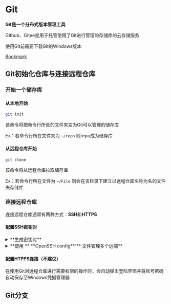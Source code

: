 # Git

**Git是一个分布式版本管理工具**

Github、Gitee是用于托管使用了Git进行管理的存储库的云存储服务

使用Git前需要下载Git的Windows版本

[Bookmark](https://git-scm.com/download/win)

## **Git初始化仓库与连接远程仓库**

### 开始一个储存库

#### **从本地开始**

```bash
git init
```

该命令将把命令行所处的文件夹变为Git可以管理的储存库

Ex：若命令行所在文件夹为 `~/repo` 则repo成为储存库

#### 从远程仓库开始

```bash
git clone
```

该命令将从远程仓库拉取储存库

Ex：若命令行所在文件为 `~/File` 则会在该目录下建立以远程仓库名称为名的文件夹存储库

### 连接远程仓库

连接远程仓库通常有两种方式：**SSH**和**HTTPS**

#### 配置SSH密钥对

<details>
<summary>**生成密钥对**</summary>

    使用SSH命令生成密钥对并将公钥上传到远端储存库以供验证

    **公钥永远在远端**

    > 生成文件的默认位置在  `%USERPROFILE%/.ssh` 
其中后缀名为 `.pub` 的为公钥

    ```powershell
    ssh-keygen -t ed25519 -C "your_email@example.com"
    #其中邮箱的部分不影响生成的密钥
    ```

</details>

<details>
<summary>**使用 **`**OpenSSH config**`** 文件管理多个远端**</summary>

    在  `%USERPROFILE%/.ssh` 目录下建立名为 `config` 的文件（无需后缀名）

    **多平台多账号：**使用config文件配置登录不同服务器的私钥

    **同平台多账号：**使用SSH的别名功能区分不同账号登录使用的私钥

    <details>
    <summary>`**config**`**文件内容**</summary>

        ```powershell
        # 配置文件参数
        # Host : 配置对应的的主机名和 ssh 文件（可以直接填写 ip 地址）
        # HostName : 要登录主机的主机名（建议与 Host 一致）
        # PreferredAuthentications ：配置登录的验证方式(含密码可自行查询配置方式)
        # IdentityFile : 指明上面 User 对应的配置路径
        # User : 登录名（如 github 的 username）
        # Port: 端口号（默认 22）
        #多平台多账号
        # github.com
        Host github.com
        HostName github.com
        PreferredAuthentications publickey
        IdentityFile C:/Users/nucle/.ssh/id_ed25519
        User nuclearrockstone@gmail.com
        
        # gitee.com
        Host gitee.com
        HostName gitee.com
        PreferredAuthentications publickey
        IdentityFile C:/Users/nucle/.ssh/id_rsa
        User nuclearrockstone@gmail.com
        
        # github.com
        Host github.com
            HostName github.com
            PreferredAuthentications publickey
            IdentityFile C:/Users/nucle/.ssh/id_ed25519
            User git
        
        Host github_atom
            HostName github.com
            PreferredAuthentications publickey
            IdentityFile C:/Users/nucle/.ssh/atomrockstone
            User git
        ```

    </details>

    > 可能需要的步骤：

    > 参考：

    在使用SSH连接远程仓库时，即可通过对应的HOST名使用对应的密钥

</details>

#### 配置HTPPS连接（不建议）

在使用Git对远程仓库进行需要权限的操作时，会自动弹出登陆界面并将账号密码自动保存至Windows凭据管理器

## Git分支

